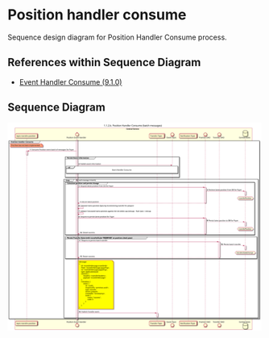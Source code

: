 # Position handler consume

Sequence design diagram for Position Handler Consume process.

## References within Sequence Diagram

* [Event Handler Consume (9.1.0)](../../central-event-processor/9.1.0-event-handler-placeholder.md)

## Sequence Diagram

![seq-prepare-1.1.2.b.svg](../assets/diagrams/sequence/seq-prepare-1.1.2.b.svg)
